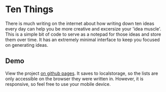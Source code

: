 # Ten Things

There is much writing on the internet about how writing down ten ideas every day can  help you be more creative and excersize your 'idea muscle'. This is a simple bit of code to serve as a notepad for those ideas and store them over time. It has an extremely minimal interface to keep you focused on generating ideas. 

## Demo

View the project [on github pages](http://chris-pauley.github.io/ten-things). It saves to localstorage, so the lists are only accessible on the browser they were written in. However, it is responsive, so feel free to use your mobile device.
